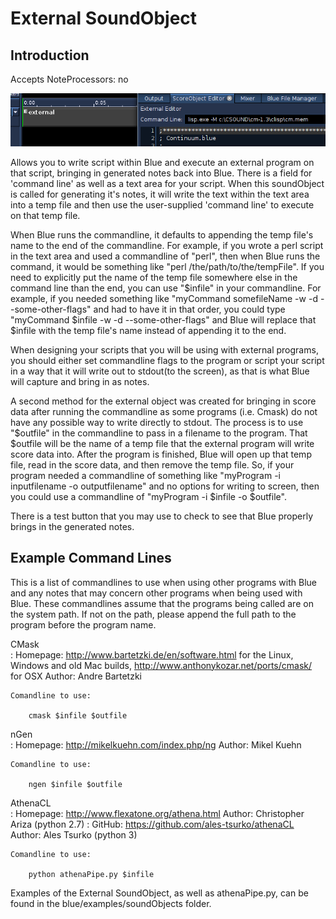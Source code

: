 # External SoundObject

## Introduction

Accepts NoteProcessors: no

![](../../../images/External.png)

Allows you to write script within Blue and execute an external program
on that script, bringing in generated notes back into Blue. There is a
field for 'command line' as well as a text area for your script. When
this soundObject is called for generating it's notes, it will write the
text within the text area into a temp file and then use the
user-supplied 'command line' to execute on that temp file.

When Blue runs the commandline, it defaults to appending the temp file's
name to the end of the commandline. For example, if you wrote a perl
script in the text area and used a commandline of "perl", then when Blue
runs the command, it would be something like "perl
/the/path/to/the/tempFile". If you need to explicitly put the name of
the temp file somewhere else in the command line than the end, you can
use "$infile" in your commandline. For example, if you needed something
like "myCommand somefileName -w -d --some-other-flags" and had to have
it in that order, you could type "myCommand $infile -w -d
--some-other-flags" and Blue will replace that $infile with the temp
file's name instead of appending it to the end.

When designing your scripts that you will be using with external
programs, you should either set commandline flags to the program or
script your script in a way that it will write out to stdout(to the
screen), as that is what Blue will capture and bring in as notes.

A second method for the external object was created for bringing in
score data after running the commandline as some programs (i.e. Cmask)
do not have any possible way to write directly to stdout. The process is
to use "$outfile" in the commandline to pass in a filename to the
program. That $outfile will be the name of a temp file that the external
program will write score data into. After the program is finished, Blue
will open up that temp file, read in the score data, and then remove the
temp file. So, if your program needed a commandline of something like
"myProgram -i inputfilename -o outputfilename" and no options for
writing to screen, then you could use a commandline of "myProgram -i
$infile -o $outfile".

There is a test button that you may use to check to see that Blue
properly brings in the generated notes.

##  Example Command Lines

This is a list of commandlines to use when using other programs with
Blue and any notes that may concern other programs when being used with
Blue. These commandlines assume that the programs being called are on
the system path. If not on the path, please append the full path to the
program before the program name.

CMask  
:   Homepage: <http://www.bartetzki.de/en/software.html> for the Linux,
    Windows and old Mac builds,
    <http://www.anthonykozar.net/ports/cmask/> for OSX Author: Andre
    Bartetzki
    
    Comandline to use:
    
        cmask $infile $outfile

nGen  
:   Homepage: <http://mikelkuehn.com/index.php/ng> Author: Mikel Kuehn
    
    Comandline to use:
    
        ngen $infile $outfile

AthenaCL  
:   Homepage: <http://www.flexatone.org/athena.html> Author: Christopher
    Ariza (python 2.7)
:   GitHub: <https://github.com/ales-tsurko/athenaCL> Author: Ales Tsurko
    (python 3)
    
    Comandline to use:
    
        python athenaPipe.py $infile

Examples of the External SoundObject, as well as athenaPipe.py, can be
found in the blue/examples/soundObjects folder.
